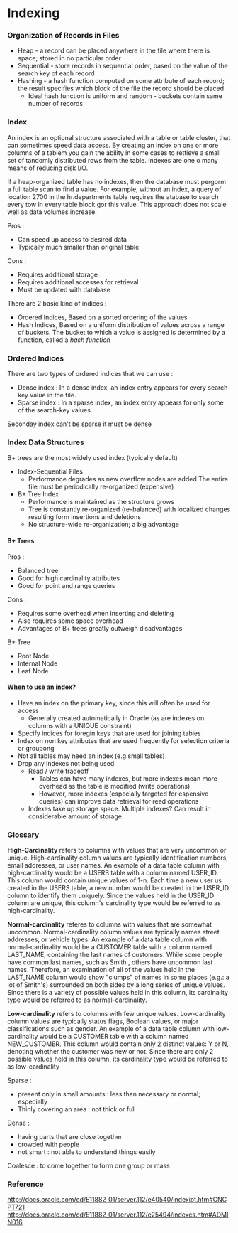 # Indexing

### Organization of Records in Files

* Heap - a record can be placed anywhere in the file where there is space; stored in no particular order
* Sequential - store records in sequential order, based on the value of the search key of each record
* Hashing - a hash function computed on some attribute of each record; the result specifies which block of the file the record should be placed
	* Ideal hash function is uniform and random - buckets contain same number of records


### Index
An index is an optional structure associated with a table or table cluster, that can sometimes speed data access. By creating an index on one or more columns of a tablem you gain the ability in some cases to rettieve a small set of tandomly distributed rows from the table. Indexes are one o many means of reducing disk I/O.

If a heap-organized table has no indexes, then the database must pergorm a full table scan to find a value. For example, without an index, a query of location 2700 in the hr.departments table requires the atabase to search every tow in every table block gor this value. This approach does not scale well as data volumes increase.

Pros :

* Can speed up access to desired data
* Typically much smaller than original table

Cons :

* Requires additional storage
* Requires additional accesses for retrieval
* Must be updated with database

There are 2 basic kind of indices :

* Ordered Indices, Based on a sorted ordering of the values
* Hash Indices, Based on a uniform distribution of values across a range of buckets. The bucket to which a value is assigned is determined by a function, called a *hash function*

### Ordered Indices
There are two types of ordered indices that we can use :

* Dense index : In a dense index, an index entry appears for every search-key value in the file.
* Sparse index : In a sparse index, an index entry appears for only some of the search-key values. 


Seconday index can't be sparse it must be dense

### Index Data Structures
B+ trees are the most widely used index (typically default)

* Index-Sequential Files
	* Performance degrades as new overflow nodes are added
	The entire file must be periodically re-organized (expensive)
* B+ Tree Index
	* Performance is maintained as the structure grows
	* Tree is constantly re-organized (re-balanced) with localized changes resulting form insertions and deletions
	* No structure-wide re-organization; a big advantage

#### B+ Trees
Pros :

* Balanced tree
* Good for high cardinality attributes
* Good for point and range queries

Cons :

* Requires some overhead when inserting and deleting
* Also requires some space overhead
* Advantages of B+ trees greatly outweigh disadvantages

B+ Tree

* Root Node
* Internal Node
* Leaf Node

#### When to use an index?

* Have an index on the primary key, since this will often be used for access
	* Generally created automatically in Oracle (as are indexes on columns with a UNIQUE constraint)
* Specify indices for foregin keys that are used for joining tables
* Index on non key attributes that are used frequently for selection criteria or groupong
* Not all tables may need an index (e.g small tables)
* Drop any indexes not being used
	* Read / write tradeoff
		* Tables can have many indexes, but more indexes mean more overhead as the table is modified (write operations)
		* However, more indexes (especially targeted for espensive queries) can improve data retrieval for read operations
	* Indexes take up storage space. Multiple indexes? Can result in considerable amount of storage.

### Glossary 
**High-Cardinality** refers to columns with values that are very uncommon or unique. High-cardinality column values are typically identification numbers, email addresses, or user names. An example of a data table column with high-cardinality would be a USERS table with a column named USER_ID. This column would contain unique values of 1-n. Each time a new user us created in the USERS table, a new number would be created in the USER_ID column to identify them uniquely. Since the values held in the USER_ID column are unique, this column's cardinality type would be referred to as high-cardinality.

**Normal-cardinality** referes to columns with values that are somewhat uncommon. Normal-cardinality column values are typically names street addresses, or vehicle types. An example of a data table column with normal-cardinality would be a CUSTOMER  table with a column named LAST_NAME, containing the last names of customers. While some people have common last names, such as Smith , others have uncommon last names. Therefore, an examination of all of the values held in the LAST_NAME column would show "clumps" of names in some places (e.g.: a lot of Smith's) surrounded on both sides by a long series of unique values. Since there is a variety of possible values held in this column, its cardinality type would be referred to as normal-cardinality.

**Low-cardinality** refers to columns with few unique values. Low-cardinality column values are typically status flags, Boolean values, or major classifications such as gender. An example of a data table column with low-cardinality would be a CUSTOMER  table with a column named NEW_CUSTOMER. This column would contain only 2 distinct values: Y or N, denoting whether the customer was new or not. Since there are only 2 possible values held in this column, its cardinality type would be referred to as low-cardinality

Sparse :
 
* present only in small amounts : less than necessary or normal; especially 
* Thinly covering an area : not thick or full

Dense :

* having parts that are close together
* crowded with people
* not smart : not able to understand things easily

Coalesce : to come together to form one group or mass

### Reference 
<http://docs.oracle.com/cd/E11882_01/server.112/e40540/indexiot.htm#CNCPT721>
<http://docs.oracle.com/cd/E11882_01/server.112/e25494/indexes.htm#ADMIN016>